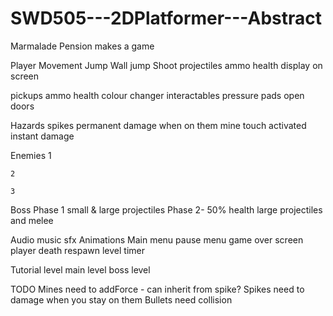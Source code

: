 # SWD505---2DPlatformer---Abstract
Marmalade Pension makes a game

Player
  Movement
  Jump
  Wall jump
  Shoot projectiles
    ammo
  health
    display on screen
  
pickups
  ammo
  health
  colour changer
interactables
  pressure pads
    open doors
  
Hazards
  spikes
    permanent
    damage when on them
  mine
    touch activated
    instant damage
    
  Enemies
    1
      
    2
    
    3
    
  Boss
    Phase 1
      small & large projectiles
    Phase 2- 50% health
      large projectiles and melee
      
  Audio
    music
    sfx
  Animations
  Main menu
  pause menu
  game over screen
  player death
    respawn
  level timer
    
  Tutorial level
  main level
  boss level
  
  TODO
  Mines need to addForce - can inherit from spike?
  Spikes need to damage when you stay on them
  Bullets need collision
